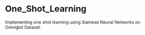 # One_Shot_Learning
Implementing one shot learning using Siamese Neural Networks on Omniglot Dataset.
